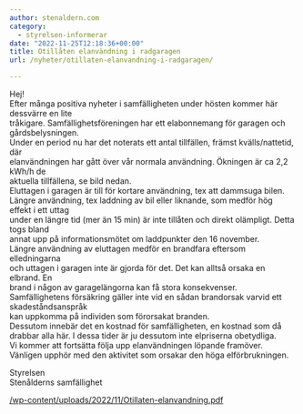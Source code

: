 ```yaml
---
author: stenaldern.com
category:
  - styrelsen-informerar
date: "2022-11-25T12:18:36+00:00"
title: Otillåten elanvändning i radgaragen
url: /nyheter/otillaten-elanvandning-i-radgaragen/

---
```

Hej!  
Efter många positiva nyheter i samfälligheten under hösten kommer här dessvärre en lite  
tråkigare. Samfällighetsföreningen har ett elabonnemang för garagen och gårdsbelysningen.  
Under en period nu har det noterats ett antal tillfällen, främst kvälls/nattetid, där  
elanvändningen har gått över vår normala användning. Ökningen är ca 2,2 kWh/h de  
aktuella tillfällena, se bild nedan.  
Eluttagen i garagen är till för kortare användning, tex att dammsuga bilen.  
Längre användning, tex laddning av bil eller liknande, som medför hög effekt i ett uttag  
under en längre tid (mer än 15 min) är inte tillåten och direkt olämpligt. Detta togs bland  
annat upp på informationsmötet om laddpunkter den 16 november.  
Längre användning av eluttagen medför en brandfara eftersom elledningarna  
och uttagen i garagen inte är gjorda för det. Det kan alltså orsaka en elbrand. En  
brand i någon av garagelängorna kan få stora konsekvenser.  
Samfällighetens försäkring gäller inte vid en sådan brandorsak varvid ett skadeståndsanspråk  
kan uppkomma på individen som förorsakat branden.  
Dessutom innebär det en kostnad för samfälligheten, en kostnad som då drabbar alla här. I dessa tider är ju dessutom inte elpriserna obetydliga.  
Vi kommer att fortsätta följa upp elanvändningen löpande framöver.  
Vänligen upphör med den aktivitet som orsakar den höga elförbrukningen.

Styrelsen  
Stenålderns samfällighet

[/wp-content/uploads/2022/11/Otillaten-elanvandning.pdf](/wp-content/uploads/2022/11/Otillaten-elanvandning.pdf)
